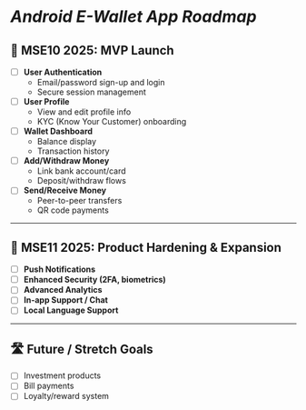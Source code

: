 
# ***Android E-Wallet App Roadmap***

## 🚀 MSE10 2025: MVP Launch

- [ ] **User Authentication**
    - Email/password sign-up and login
    - Secure session management
- [ ] **User Profile**
    - View and edit profile info
    - KYC (Know Your Customer) onboarding
- [ ] **Wallet Dashboard**
    - Balance display
    - Transaction history
- [ ] **Add/Withdraw Money**
    - Link bank account/card
    - Deposit/withdraw flows
- [ ] **Send/Receive Money**
    - Peer-to-peer transfers
    - QR code payments

---

## 🏁 MSE11 2025: Product Hardening & Expansion

- [ ] **Push Notifications**
- [ ] **Enhanced Security (2FA, biometrics)**
- [ ] **Advanced Analytics**
- [ ] **In-app Support / Chat**
- [ ] **Local Language Support**

---

## 🛣️ Future / Stretch Goals

- [ ] Investment products
- [ ] Bill payments
- [ ] Loyalty/reward system
